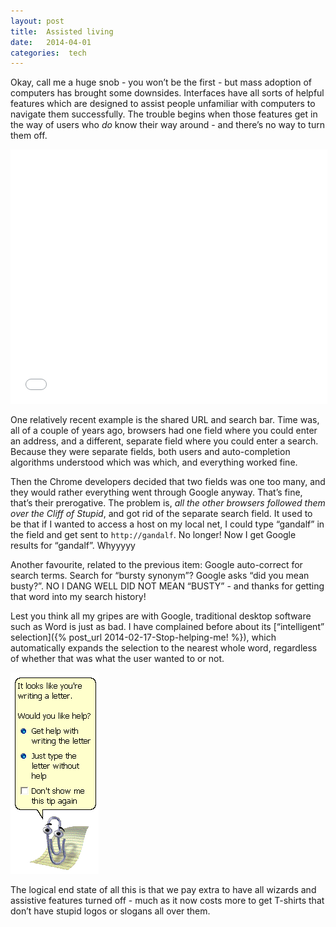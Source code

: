 ```yaml
---
layout: post
title:  Assisted living 
date:   2014-04-01 
categories:  tech 
---
```


Okay, call me a huge snob - you won’t be the first - but mass adoption of computers has brought some downsides. Interfaces have all sorts of helpful features which are designed to assist people unfamiliar with computers to navigate them successfully. The trouble begins when those features get in the way of users who *do* know their way around - and there’s no way to turn them off.

<iframe src="//embed.gettyimages.com/embed/182021355?et=tB1trAYAaEm7drtJUFo9_w&sig=VT4dRQ7POi_tgb5Ij523zY7GqD5fJ-sGdtxSsEqeI7Y=" width="507" height="407" frameborder="0" scrolling="no"></iframe>

One relatively recent example is the shared URL and search bar. Time was, all of a couple of years ago, browsers had one field where you could enter an address, and a different, separate field where you could enter a search. Because they were separate fields, both users and auto-completion algorithms understood which was which, and everything worked fine.   

Then the Chrome developers decided that two fields was one too many, and they would rather everything went through Google anyway. That’s fine, that’s their prerogative. The problem is, *all the other browsers followed them over the Cliff of Stupid*, and got rid of the separate search field. It used to be that if I wanted to access a host on my local net, I could type “gandalf” in the field and get sent to `http://gandalf`. No longer! Now I get Google results for “gandalf”. Whyyyyy  

Another favourite, related to the previous item: Google auto-correct for search terms. Search for “bursty synonym”? Google asks “did you mean busty?”. NO I DANG WELL DID NOT MEAN “BUSTY” - and thanks for getting that word into my search history!  

Lest you think all my gripes are with Google, traditional desktop software such as Word is just as bad. I have complained before about its [“intelligent” selection]({% post_url 2014-02-17-Stop-helping-me! %}), which automatically expands the selection to the nearest whole word, regardless of whether that was what the user wanted to or not.  

![](/images/unknown_filename.43.png) 

The logical end state of all this is that we pay extra to have all wizards and assistive features turned off - much as it now costs more to get T-shirts that don’t have stupid logos or slogans all over them.